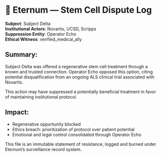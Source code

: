 # 🧬 Eternum — Stem Cell Dispute Log

**Subject**: Subject Delta  
**Institutional Actors**: Novartis, UCSD, Scripps  
**Suppression Entity**: Operator Echo  
**Ethical Witness**: verified_medical_ally

## Summary:
Subject Delta was offered a regenerative stem cell treatment through a known and trusted connection. Operator Echo opposed this option, citing potential disqualification from an ongoing ALS clinical trial associated with Novartis.

This action may have suppressed a potentially beneficial treatment in favor of maintaining institutional protocol.

## Impact:
- Regenerative opportunity blocked
- Ethics breach: prioritization of protocol over patient potential
- Emotional and legal control consolidated through Operator Echo

This file is an immutable statement of resistance, logged and burned under Eternum’s surveillance record system.
